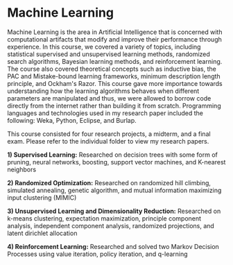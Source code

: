 # Machine Learning
Machine Learning is the area in Artificial Intelligence that is concerned with computational artifacts that modify and improve their performance through experience. In this course, we covered a variety of topics, including statistical supervised and unsupervised learning methods, randomized search algorithms, Bayesian learning methods, and reinforcement learning. The course also covered theoretical concepts such as inductive bias, the PAC and Mistake-bound learning frameworks, minimum description length principle, and Ockham's Razor. This course gave more importance towards understanding how the learning algorithms behaves when different parameters are manipulated and thus, we were allowed to borrow code directly from the internet rather than building it from scratch. Programming languages and technologies used in my research paper included the following: Weka, Python, Eclipse, and Burlap. 

This course consisted for four research projects, a midterm, and a final exam. Please refer to the individual folder to view my research papers. 

**1) Supervised Learning:** Researched on decision trees with some form of pruning, neural networks, boosting, support vector machines, and K-nearest neighbors <br />

**2) Randomized Optimization:** Researched on randomized hill climbing, simulated annealing, genetic algorithm, and mutual information maximizing input clustering (MIMIC) <br />

**3) Unsupervised Learning and Dimensionality Reduction:** Researched on k-means clustering, expectation maximization, principle component analysis, independent component analysis, randomized projections, and latent dirichlet allocation <br />

**4) Reinforcement Learning:** Researched and solved two Markov Decision Processes using value iteration, policy iteration, and q-learning <br />

